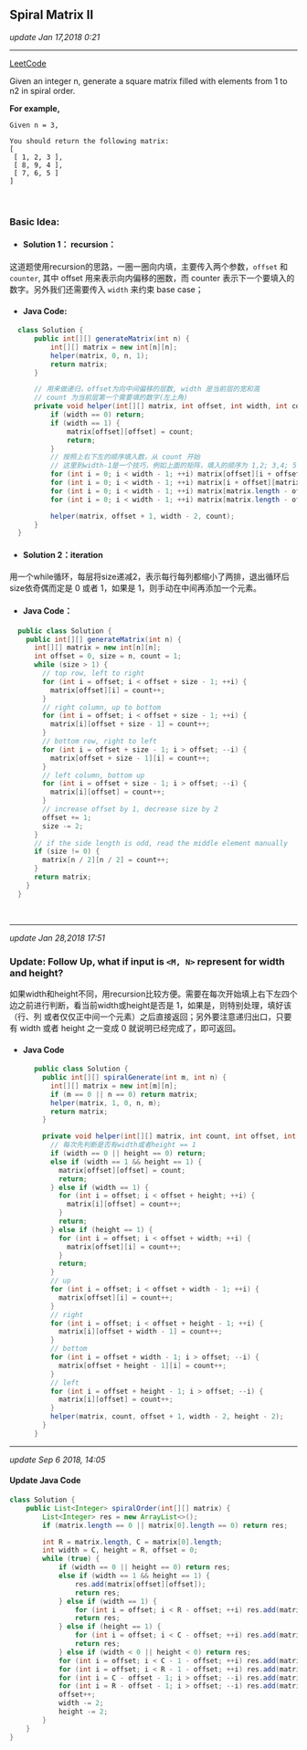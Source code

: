 ## Spiral Matrix II
_update Jan 17,2018 0:21_

---
[LeetCode](https://leetcode.com/problems/spiral-matrix-ii/description/)

Given an integer n, generate a square matrix filled with elements from 1 to n2 in spiral order.

**For example,**  

    Given n = 3,

    You should return the following matrix:
    [
     [ 1, 2, 3 ],
     [ 8, 9, 4 ],
     [ 7, 6, 5 ]
    ]

<br>

### Basic Idea:
* #### Solution 1： recursion：
这道题使用recursion的思路，一圈一圈向内填，主要传入两个参数，`offset` 和 `counter`, 其中 offset 用来表示向内偏移的圈数，而 counter 表示下一个要填入的数字。另外我们还需要传入 `width` 来约束 base case；

  * #### Java Code:
  ```java
    class Solution {
        public int[][] generateMatrix(int n) {
            int[][] matrix = new int[n][n];
            helper(matrix, 0, n, 1);
            return matrix;
        }

        // 用来做递归，offset为向中间偏移的层数, width 是当前层的宽和高
        // count 为当前层第一个需要填的数字(左上角)
        private void helper(int[][] matrix, int offset, int width, int count) {
            if (width == 0) return;
            if (width == 1) {
                matrix[offset][offset] = count;
                return;
            }
            // 按照上右下左的顺序填入数，从 count 开始
            // 这里到width-1是一个技巧，例如上面的矩阵，填入的顺序为 1,2; 3,4; 5,6; 7,8
            for (int i = 0; i < width - 1; ++i) matrix[offset][i + offset] = count++;
            for (int i = 0; i < width - 1; ++i) matrix[i + offset][matrix.length - offset - 1] = count++;
            for (int i = 0; i < width - 1; ++i) matrix[matrix.length - offset - 1][matrix.length - offset - 1 - i] = count++;
            for (int i = 0; i < width - 1; ++i) matrix[matrix.length - offset - 1 - i][offset] = count++;

            helper(matrix, offset + 1, width - 2, count);
        }
    }
  ```

* #### Solution 2：iteration
用一个while循环，每层将size递减2，表示每行每列都缩小了两排，退出循环后size依奇偶而定是 0 或者 1，如果是 1，则手动在中间再添加一个元素。

  * #### Java Code：
  ```java
    public class Solution {
      public int[][] generateMatrix(int n) {
        int[][] matrix = new int[n][n];
        int offset = 0, size = n, count = 1;
        while (size > 1) {
          // top row, left to right
          for (int i = offset; i < offset + size - 1; ++i) {
            matrix[offset][i] = count++;
          }
          // right column, up to bottom
          for (int i = offset; i < offset + size - 1; ++i) {
            matrix[i][offset + size - 1] = count++;
          }
          // bottom row, right to left
          for (int i = offset + size - 1; i > offset; --i) {
            matrix[offset + size - 1][i] = count++;
          }
          // left column, bottom up
          for (int i = offset + size - 1; i > offset; --i) {
            matrix[i][offset] = count++;
          }
          // increase offset by 1, decrease size by 2
          offset += 1;
          size -= 2;
        }
        // if the side length is odd, read the middle element manually
        if (size != 0) {
          matrix[n / 2][n / 2] = count++;
        }
        return matrix;
      }
    }
  ```

<br>

---
_update Jan 28,2018  17:51_

### Update: Follow Up, what if input is `<M, N>` represent for width and height?
如果width和height不同，用recursion比较方便。需要在每次开始填上右下左四个边之前进行判断，看当前width或height是否是 1，如果是，则特别处理，填好该（行、列 或者仅仅正中间一个元素）之后直接返回；另外要注意递归出口，只要有 width 或者 height 之一变成 0 就说明已经完成了，即可返回。

* #### Java Code
```java
      public class Solution {
        public int[][] spiralGenerate(int m, int n) {
          int[][] matrix = new int[m][n];
          if (m == 0 || n == 0) return matrix;
          helper(matrix, 1, 0, n, m);
          return matrix;
        }

        private void helper(int[][] matrix, int count, int offset, int width, int height) {
          // 每次先判断是否有width或者height == 1
          if (width == 0 || height == 0) return;
          else if (width == 1 && height == 1) {
            matrix[offset][offset] = count;
            return;
          } else if (width == 1) {
            for (int i = offset; i < offset + height; ++i) {
              matrix[i][offset] = count++;
            }
            return;
          } else if (height == 1) {
            for (int i = offset; i < offset + width; ++i) {
              matrix[offset][i] = count++;
            }
            return;
          }
          // up
          for (int i = offset; i < offset + width - 1; ++i) {
            matrix[offset][i] = count++;
          }
          // right
          for (int i = offset; i < offset + height - 1; ++i) {
            matrix[i][offset + width - 1] = count++;
          }
          // bottom
          for (int i = offset + width - 1; i > offset; --i) {
            matrix[offset + height - 1][i] = count++;
          }
          // left
          for (int i = offset + height - 1; i > offset; --i) {
            matrix[i][offset] = count++;
          }
          helper(matrix, count, offset + 1, width - 2, height - 2);
        }
      }
```

---
_update Sep 6 2018, 14:05_

#### Update Java Code
```java
class Solution {
    public List<Integer> spiralOrder(int[][] matrix) {
        List<Integer> res = new ArrayList<>();
        if (matrix.length == 0 || matrix[0].length == 0) return res;

        int R = matrix.length, C = matrix[0].length;
        int width = C, height = R, offset = 0;
        while (true) {
            if (width == 0 || height == 0) return res;
            else if (width == 1 && height == 1) {
                res.add(matrix[offset][offset]);
                return res;
            } else if (width == 1) {
                for (int i = offset; i < R - offset; ++i) res.add(matrix[i][offset]);
                return res;
            } else if (height == 1) {
                for (int i = offset; i < C - offset; ++i) res.add(matrix[offset][i]);
                return res;
            } else if (width < 0 || height < 0) return res;
            for (int i = offset; i < C - 1 - offset; ++i) res.add(matrix[offset][i]);
            for (int i = offset; i < R - 1 - offset; ++i) res.add(matrix[i][C - 1 - offset]);
            for (int i = C - offset - 1; i > offset; --i) res.add(matrix[R - offset - 1][i]);
            for (int i = R - offset - 1; i > offset; --i) res.add(matrix[i][offset]);
            offset++;
            width -= 2;
            height -= 2;
        }
    }
}
```
